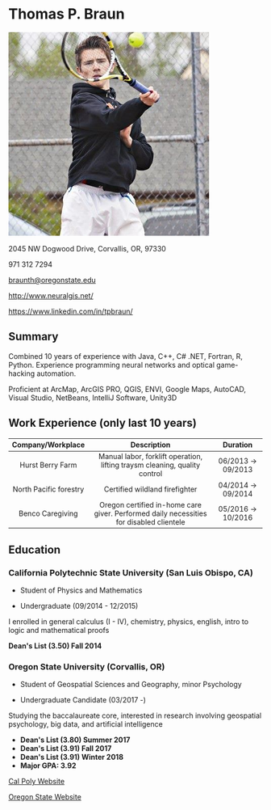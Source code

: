 
# Thomas P. Braun

![](tennis.jpg)

2045 NW Dogwood Drive, Corvallis, OR, 97330

971 312 7294

braunth@oregonstate.edu

http://www.neuralgis.net/

https://www.linkedin.com/in/tpbraun/


## **Summary**

Combined 10 years of experience with Java, C++, C# .NET, Fortran, R, Python. Experience programming neural networks and optical game-hacking automation.

Proficient at ArcMap, ArcGIS PRO, QGIS, ENVI, Google Maps, AutoCAD, Visual Studio, NetBeans, IntelliJ Software, Unity3D

## **Work Experience (only last 10 years)**


| Company/Workplace | Description | Duration |
|:-----------------:|:-----------:|:--------:|
Hurst Berry Farm| Manual labor, forklift operation, lifting traysm cleaning, quality control| 06/2013 -> 09/2013
North Pacific forestry| Certified wildland firefighter| 04/2014 -> 09/2014
Benco Caregiving| Oregon certified in-home care giver. Performed daily necessities for disabled clientele| 05/2016 -> 10/2016

## **Education**

### California Polytechnic State University (San Luis Obispo, CA)

* Student of Physics and Mathematics

* Undergraduate (09/2014 - 12/2015)

I enrolled in general calculus (I - IV), chemistry, physics, english, intro to logic and mathematical proofs


**Dean's List (3.50) Fall 2014**

### Oregon State University (Corvallis, OR)

* Student of Geospatial Sciences and Geography, minor Psychology

* Undergraduate Candidate (03/2017 -)

Studying the baccalaureate core, interested in research involving geospatial psychology, big data, and artificial intelligence 

- **Dean's List (3.80) Summer 2017**
- **Dean's List (3.91) Fall 2017**
- **Dean's List (3.91) Winter 2018**
- **Major GPA: 3.92**




[Cal Poly Website](http://www.calpoly.edu)

[Oregon State Website](http://www.oregonstate.edu)

